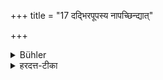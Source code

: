 +++
title = "17 दद्भिरपूपस्य नापच्छिन्द्यात्"

+++

<details><summary>Bühler</summary>

17. He shall not bite off with his teeth (pieces from) cakes (roots or fruits).
</details>

<details><summary>हरदत्त-टीका</summary>

## सूत्रम्
दद्भिरपूपस्य नाऽपच्छिन्द्यात् ॥ १७ ॥  
### टिप्पनी
अपग्रहणं मूलफलादेरप्युपलक्षणम् । द्वितीयार्थे षष्ठी। दन्तैरपूपं नापच्छिन्द्यात् । किंतु हस्तादिभिरपच्छिद्य भक्षयेत् ॥ १७॥
</details>
